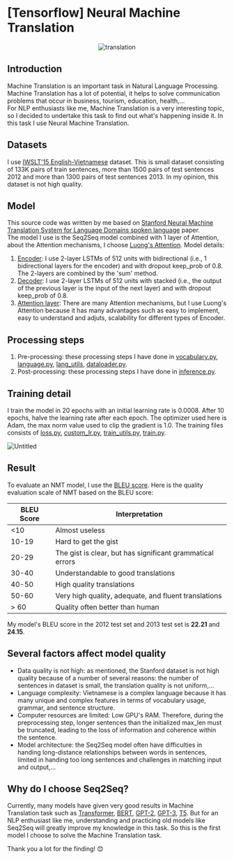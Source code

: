 # [Tensorflow] Neural Machine Translation 
<p align="center">
  <img src="https://user-images.githubusercontent.com/121651344/222886855-6f8bf43c-4dae-49cf-95f0-4cb57e739c81.jpg" alt="translation">
</p>

## Introduction 
Machine Translation is an important task in Natural Language Processing. Machine Translation has a lot of potential, it helps to solve communication problems that occur in business, tourism, education, health,...                                    
For NLP enthusiasts like me, Machine Translation is a very interesting topic, so I decided to undertake this task to find out what's happening inside it. In this task I use Neural Machine Translation.
## Datasets
I use [IWSLT'15 English-Vietnamese](https://github.com/windhashira06/NMT-with-Seq2Seq/tree/main/Neural-Machine-Translation/Dataset) dataset. This is small dataset consisting of 133K pairs of train sentences, more than 1500 pairs of test sentences 2012 and more than 1300 pairs of test sentences 2013. In my opinion, this dataset is not high quality.
## Model
This source code was written by me based on <a href="https://nlp.stanford.edu/pubs/luong-manning-iwslt15.pdf">Stanford Neural Machine Translation System for Language Domains spoken language</a> paper.                                                           
The model I use is the Seq2Seq model combined with 1 layer of Attention, about the Attention mechanisms, I choose <a href="https://machinelearningmastery.com/the-luong-attention-mechanism/">Luong's Attention</a>. Model details:                                      
1. [Encoder](https://github.com/windhashira06/NMT-with-Seq2Seq/blob/main/Neural-Machine-Translation/Model/encoder_block.py): I use 2-layer LSTMs of 512 units with bidirectional (i.e., 1 bidirectional layers for the encoder) and with dropout keep_prob of 0.8. The 2-layers are combined by the 'sum' method.
2. [Decoder](https://github.com/windhashira06/NMT-with-Seq2Seq/blob/main/Neural-Machine-Translation/Model/decoder_block.py): I use 2-layer LSTMs of 512 units with stacked (i.e., the output of the previous layer is the input of the next layer) and with dropout keep_prob of 0.8.
3. [Attention layer](https://github.com/windhashira06/NMT-with-Seq2Seq/blob/main/Neural-Machine-Translation/Model/attention_layer.py): There are many Attention mechanisms, but I use Luong's Attention because it has many advantages such as easy to implement, easy to understand and adjuts, scalability for different types of Encoder.
## Processing steps
1. Pre-processing: these processing steps I have done in [vocabulary.py](https://github.com/windhashira06/NMT-with-Seq2Seq/tree/main/Neural-Machine-Translation/vocabulary.py), [language.py](https://github.com/windhashira06/NMT-with-Seq2Seq/tree/main/Neural-Machine-Translation/language.py), [lang_utils](https://github.com/windhashira06/NMT-with-Seq2Seq/tree/main/Neural-Machine-Translation/lang_utils.py), [dataloader.py](https://github.com/windhashira06/NMT-with-Seq2Seq/tree/main/Neural-Machine-Translation/dataloader.py).
2. Post-processing: these processing steps I have done in [inference.py](https://github.com/windhashira06/NMT-with-Seq2Seq/blob/main/Neural-Machine-Translation/inference.py).
## Training detail
I train the model in 20 epochs with an initial learning rate is 0.0008. After 10 epochs, halve the learning rate after each epoch. The optimizer used here is Adam, the max norm value used to clip the gradient is 1.0. The training files consists of  [loss.py](https://github.com/windhashira06/NMT-with-Seq2Seq/blob/main/Neural-Machine-Translation/loss.py), [custom_lr.py](https://github.com/windhashira06/NMT-with-Seq2Seq/blob/main/Neural-Machine-Translation/custom_lr.py), [train_utils.py](https://github.com/windhashira06/NMT-with-Seq2Seq/blob/main/Neural-Machine-Translation/train_utils.py), [train.py](https://github.com/windhashira06/NMT-with-Seq2Seq/blob/main/Neural-Machine-Translation/train.py).

![Untitled](https://user-images.githubusercontent.com/121651344/222891175-a4443ef6-5a68-4f14-a75d-5e4219b2045d.gif)
## Result
To evaluate an NMT model, I use the [BLEU score](https://en.wikipedia.org/wiki/BLEU). Here is the quality evaluation scale of NMT based on the BLEU score:

|BLEU Score | Interpretation |
| -----------| -----------|
| <10 | Almost useless |
| 10-19 | Hard to get the gist |
| 20-29 | The gist is clear, but has significant grammatical errors |
| 30-40 | Understandable to good translations |
| 40-50 | High quality translations |
| 50-60 | Very high quality, adequate, and fluent translations |
| > 60 | Quality often better than human |

My model's BLEU score in the 2012 test set and 2013 test set is **22.21** and **24.15**.         
## Several factors affect model quality
- Data quality is not high: as mentioned, the Stanford dataset is not high quality because of a number of several reasons: the number of sentences in dataset is small, the translation quality is not uniform,...                             
- Language complexity: Vietnamese is a complex language because it has many unique and complex features in terms of vocabulary usage, grammar, and sentence structure.
- Computer resources are limited: Low GPU's RAM. Therefore, during the preprocessing step, longer sentences than the initialized max_len must be truncated, leading to the loss of information and coherence within the sentence.
- Model architecture: the Seq2Seq model often have difficulties in handing long-distance relationships between words in sentences, limited in handing too long sentences and challenges in matching input and output,...
## Why do I choose Seq2Seq?
Currently, many models have given very good results in Machine Translation task such as [Transformer](https://en.wikipedia.org/wiki/Transformer_(machine_learning_model)), [BERT](https://en.wikipedia.org/wiki/BERT_(language_model)), [GPT-2](https://en.wikipedia.org/wiki/GPT-2), [GPT-3](https://en.wikipedia.org/wiki/GPT-3), [T5](https://github.com/google-research/text-to-text-transfer-transformer). But for an NLP enthusiast like me, understanding and practicing old models like Seq2Seq will greatly improve my knowledge in this task. So this is the first model I choose to solve the Machine Translation task.   


Thank you a lot for the finding! 😊







